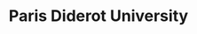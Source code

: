 ---
title:  Paris Diderot University
url: 'https://crl.u-paris.fr/'
picture: 'images/logos/paris-diderot-logo.png'
---